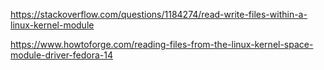 https://stackoverflow.com/questions/1184274/read-write-files-within-a-linux-kernel-module


https://www.howtoforge.com/reading-files-from-the-linux-kernel-space-module-driver-fedora-14
